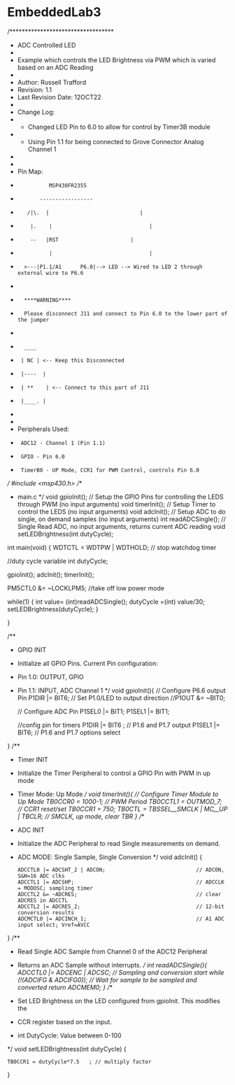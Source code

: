 # EmbeddedLab3
/**********************************
 * ADC Controlled LED
 *
 * Example which controls the LED Brightness via PWM which is varied based on an ADC Reading
 *
 * Author: Russell Trafford
 * Revision: 1.1
 * Last Revision Date: 12OCT22
 *
 * Change Log:
 *  - Changed LED Pin to 6.0 to allow for control by Timer3B module
 *  - Using Pin 1.1 for being connected to Grove Connector Analog Channel 1
 *
 *
 * Pin Map:
 *               MSP430FR2355
 *            -----------------
 *        /|\.  |                             |
 *         |.    |                               |
 *         --   |RST                       |
 *               |                               |
 *       >---|P1.1/A1      P6.0|--> LED --> Wired to LED 2 through external wire to P6.6
 *
 *       ****WARNING****
 *       Please disconnect J11 and connect to Pin 6.0 to the lower part of the jumper
 *
 *       ____
 *      | NC | <-- Keep this Disconnected
 *      |----  |
 *      | **    | <-- Connect to this part of J11
 *      |____. |
 *
 *
 * Peripherals Used:
 *      ADC12 - Channel 1 (Pin 1.1)
 *      GPIO - Pin 6.0
 *      TimerB0 - UP Mode, CCR1 for PWM Control, controls Pin 6.0
 */
#include <msp430.h> 
/**
 * main.c
 */
void gpioInit();        // Setup the GPIO Pins for controlling the LEDS through PWM (no input arguments)
void timerInit();       // Setup Timer to control the LEDS (no input arguments)
void adcInit();         // Setup ADC to do single, on demand samples (no input arguments)
int readADCSingle();    // Single Read ADC, no input arguments, returns current ADC reading
void setLEDBrightness(int dutyCycle);


int main(void)
{
WDTCTL = WDTPW | WDTHOLD; // stop watchdog timer


//duty cycle variable
 int dutyCycle;

gpioInit();
adcInit();
timerInit();

PM5CTL0 &= ~LOCKLPM5; //take off low power mode

while(1)
{
   int value= (int)readADCSingle();
   dutyCycle =(int) value/30;
   setLEDBrightness(dutyCycle);
}

}

/**
 * GPIO INIT
 * Initialize all GPIO Pins. Current Pin configuration:
 * Pin 1.0: OUTPUT, GPIO
 * Pin 1.1: INPUT,  ADC Channel 1
 */
void gpioInit(){
    // Configure P6.6 output Pin
    P1DIR |= BIT6;                                           // Set P1.0/LED to output direction
    //P1OUT &= ~BIT0;

    // Configure ADC Pin
    P1SEL0 |= BIT1;
    P1SEL1 |= BIT1;

    //config pin for timers
    P1DIR |= BIT6 ;                   // P1.6 and P1.7 output
    P1SEL1 |= BIT6;                   // P1.6 and P1.7 options select

}
/**
 * Timer INIT
 * Initialize the Timer Peripheral to control a GPIO Pin with PWM in up mode
 * Timer Mode: Up Mode
 */
void timerInit(){
    // Configure Timer Module to Up Mode
    TB0CCR0 = 1000-1;                         // PWM Period
    TB0CCTL1 = OUTMOD_7;                      // CCR1 reset/set
    TB0CCR1 = 750;
    TB0CTL = TBSSEL__SMCLK | MC__UP | TBCLR;  // SMCLK, up mode, clear TBR
}
/**
 * ADC INIT
 * Initialize the ADC Peripheral to read Single measurements on demand.
 * ADC MODE: Single Sample, Single Conversion
 */
void adcInit()
{

       ADCCTL0 |= ADCSHT_2 | ADCON;                             // ADCON, S&H=16 ADC clks
       ADCCTL1 |= ADCSHP;                                       // ADCCLK = MODOSC; sampling timer
       ADCCTL2 &= ~ADCRES;                                      // clear ADCRES in ADCCTL
       ADCCTL2 |= ADCRES_2;                                     // 12-bit conversion results
       ADCMCTL0 |= ADCINCH_1;                                   // A1 ADC input select; Vref=AVCC

}
/**
 * Read Single ADC Sample from Channel 0 of the ADC12 Peripheral
 * Returns an ADC Sample without interrupts.
 */
int readADCSingle(){
    ADCCTL0 |= ADCENC | ADCSC;     // Sampling and conversion start
    while (!(ADCIFG & ADCIFG0));   // Wait for sample to be sampled and converted
    return ADCMEM0;
}
/**

* Set LED Brightness on the LED configured from gpioInit. This modifies the

* CCR register based on the input.

* int DutyCycle: Value between 0-100

*/
void setLEDBrightness(int dutyCycle)
{

    TB0CCR1 = dutyCycle*7.5   ; // multiply factor


}
